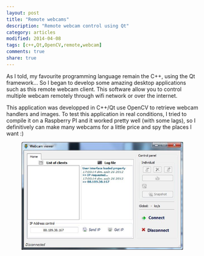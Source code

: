 ```yaml
---
layout: post
title: "Remote webcams"
description: "Remote webcam control using Qt"
category: articles
modified: 2014-04-08
tags: [c++,Qt,OpenCV,remote,webcam]
comments: true
share: true
---
```


As I told, my favourite programming language remain the C++, using the Qt framework... So I began to develop some amazing desktop applications such as this remote webcam client. This software allow you to control multiple webcam remotely through wifi network or over the internet.

This application was developped in C++/Qt use OpenCV to retrieve webcam handlers and images. To test this application in real conditions, I tried to compile it on a Raspberry PI and it worked pretty well (with some lags), so I definitively can make many webcams for a little price and spy the places I want :)

<div class="zoom-gallery">
    <figure>
        <a href="/images/webcam/qt-webcam.jpg"><img src="/images/webcam/qt-webcam.jpg" /></a>
    </figure>
</div>